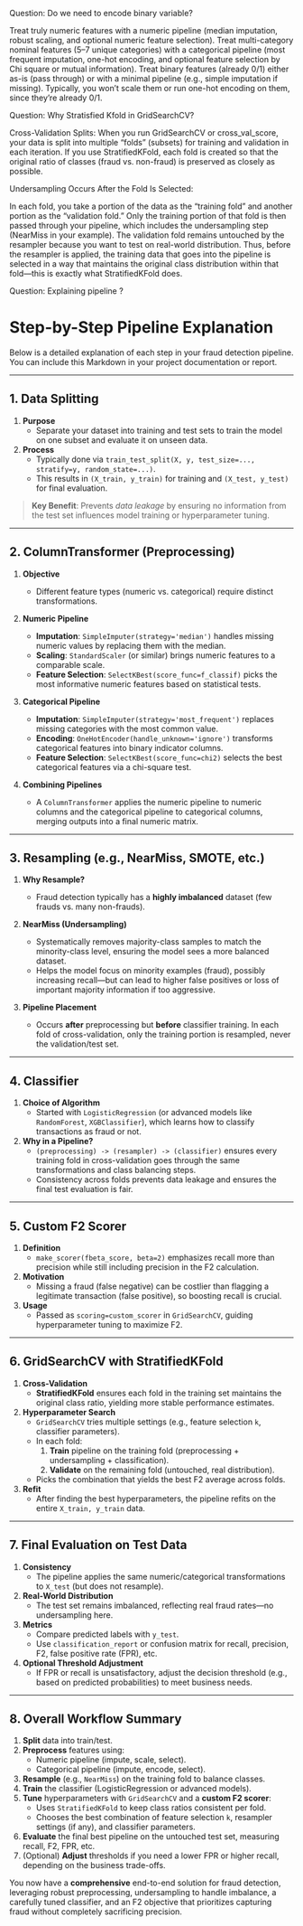 


Question: Do we need to encode binary variable?

Treat truly numeric features with a numeric pipeline (median imputation, robust scaling, and optional numeric feature selection).
Treat multi-category nominal features (5–7 unique categories) with a categorical pipeline (most frequent imputation, one-hot encoding, and optional feature selection by Chi square
  or mutual information).
Treat binary features (already 0/1) either as-is (pass through) or with a minimal pipeline (e.g., simple imputation if missing). Typically, you won’t scale them or run one-hot encoding on them, since they’re already 0/1.


Question: Why Stratisfied Kfold in GridSearchCV?

Cross-Validation Splits:
When you run GridSearchCV or cross_val_score, your data is split into multiple “folds” (subsets) for training and validation in each iteration. If you use StratifiedKFold, each fold is created so that the original ratio of classes (fraud vs. non-fraud) is preserved as closely as possible.

Undersampling Occurs After the Fold Is Selected:

In each fold, you take a portion of the data as the “training fold” and another portion as the “validation fold.”
Only the training portion of that fold is then passed through your pipeline, which includes the undersampling step (NearMiss in your example).
The validation fold remains untouched by the resampler because you want to test on real-world distribution.
Thus, before the resampler is applied, the training data that goes into the pipeline is selected in a way that maintains the original class distribution within that fold—this is exactly what StratifiedKFold does.


Question: Explaining pipeline ?
# **Step-by-Step Pipeline Explanation**

Below is a detailed explanation of each step in your fraud detection pipeline. You can include this Markdown in your project documentation or report.

---

## **1. Data Splitting**

1. **Purpose**  
   - Separate your dataset into training and test sets to train the model on one subset and evaluate it on unseen data.
1. **Process**  
   - Typically done via `train_test_split(X, y, test_size=..., stratify=y, random_state=...)`.
   - This results in `(X_train, y_train)` for training and `(X_test, y_test)` for final evaluation.

> **Key Benefit**: Prevents *data leakage* by ensuring no information from the test set influences model training or hyperparameter tuning.

---

## **2. ColumnTransformer (Preprocessing)**

1. **Objective**  
   - Different feature types (numeric vs. categorical) require distinct transformations.

1. **Numeric Pipeline**
   - **Imputation**: `SimpleImputer(strategy='median')` handles missing numeric values by replacing them with the median.
   - **Scaling**: `StandardScaler` (or similar) brings numeric features to a comparable scale.
   - **Feature Selection**: `SelectKBest(score_func=f_classif)` picks the most informative numeric features based on statistical tests.

1. **Categorical Pipeline**
   - **Imputation**: `SimpleImputer(strategy='most_frequent')` replaces missing categories with the most common value.
   - **Encoding**: `OneHotEncoder(handle_unknown='ignore')` transforms categorical features into binary indicator columns.
   - **Feature Selection**: `SelectKBest(score_func=chi2)` selects the best categorical features via a chi-square test.

1. **Combining Pipelines**  
   - A `ColumnTransformer` applies the numeric pipeline to numeric columns and the categorical pipeline to categorical columns, merging outputs into a final numeric matrix.

---

## **3. Resampling (e.g., NearMiss, SMOTE, etc.)**

1. **Why Resample?**  
   - Fraud detection typically has a **highly imbalanced** dataset (few frauds vs. many non-frauds).

1. **NearMiss (Undersampling)**
   - Systematically removes majority-class samples to match the minority-class level, ensuring the model sees a more balanced dataset.
   - Helps the model focus on minority examples (fraud), possibly increasing recall—but can lead to higher false positives or loss of important majority information if too aggressive.

1. **Pipeline Placement**  
   - Occurs **after** preprocessing but **before** classifier training. In each fold of cross-validation, only the training portion is resampled, never the validation/test set.

---

## **4. Classifier**

1. **Choice of Algorithm**  
   - Started with `LogisticRegression` (or advanced models like `RandomForest`, `XGBClassifier`), which learns how to classify transactions as fraud or not.
1. **Why in a Pipeline?**
   - `(preprocessing) -> (resampler) -> (classifier)` ensures every training fold in cross-validation goes through the same transformations and class balancing steps.
   - Consistency across folds prevents data leakage and ensures the final test evaluation is fair.

---

## **5. Custom F2 Scorer**

1. **Definition**  
   - `make_scorer(fbeta_score, beta=2)` emphasizes recall more than precision while still including precision in the F2 calculation.
1. **Motivation**  
   - Missing a fraud (false negative) can be costlier than flagging a legitimate transaction (false positive), so boosting recall is crucial.
1. **Usage**  
   - Passed as `scoring=custom_scorer` in `GridSearchCV`, guiding hyperparameter tuning to maximize F2.

---

## **6. GridSearchCV with StratifiedKFold**

1. **Cross-Validation**  
   - **StratifiedKFold** ensures each fold in the training set maintains the original class ratio, yielding more stable performance estimates.
1. **Hyperparameter Search**  
   - `GridSearchCV` tries multiple settings (e.g., feature selection `k`, classifier parameters).  
   - In each fold:
     1. **Train** pipeline on the training fold (preprocessing + undersampling + classification).
     2. **Validate** on the remaining fold (untouched, real distribution).
   - Picks the combination that yields the best F2 average across folds.
1. **Refit**  
   - After finding the best hyperparameters, the pipeline refits on the entire `X_train, y_train` data.

---

## **7. Final Evaluation on Test Data**

1. **Consistency**  
   - The pipeline applies the same numeric/categorical transformations to `X_test` (but does not resample).
1. **Real-World Distribution**  
   - The test set remains imbalanced, reflecting real fraud rates—no undersampling here.
1. **Metrics**  
   - Compare predicted labels with `y_test`.
   - Use `classification_report` or confusion matrix for recall, precision, F2, false positive rate (FPR), etc.
1. **Optional Threshold Adjustment**  
   - If FPR or recall is unsatisfactory, adjust the decision threshold (e.g., based on predicted probabilities) to meet business needs.

---

## **8. Overall Workflow Summary**

1. **Split** data into train/test.
2. **Preprocess** features using:
   - Numeric pipeline (impute, scale, select).
   - Categorical pipeline (impute, encode, select).
3. **Resample** (e.g., `NearMiss`) on the training fold to balance classes.
4. **Train** the classifier (LogisticRegression or advanced models).
5. **Tune** hyperparameters with `GridSearchCV` and a **custom F2 scorer**:
   - Uses `StratifiedKFold` to keep class ratios consistent per fold.
   - Chooses the best combination of feature selection `k`, resampler settings (if any), and classifier parameters.
6. **Evaluate** the final best pipeline on the untouched test set, measuring recall, F2, FPR, etc.
7. (Optional) **Adjust** thresholds if you need a lower FPR or higher recall, depending on the business trade-offs.

You now have a **comprehensive** end-to-end solution for fraud detection, leveraging robust preprocessing, undersampling to handle imbalance, a carefully tuned classifier, and an F2 objective that prioritizes capturing fraud without completely sacrificing precision.




